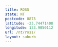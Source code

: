 ```yaml
---
title: ROSS
state: NT
postcode: 0873
latitude: -23.74471408
longitude: 133.9050112
url: /nt/ross/
layout: suburb
---
```

